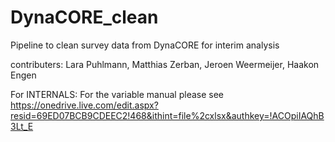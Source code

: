 # DynaCORE_clean
Pipeline to clean survey data from DynaCORE for interim analysis

contributers: Lara Puhlmann, Matthias Zerban, Jeroen Weermeijer, Haakon Engen

For INTERNALS: For the variable manual please see https://onedrive.live.com/edit.aspx?resid=69ED07BCB9CDEEC2!468&ithint=file%2cxlsx&authkey=!ACOpiIAQhB3Lt_E
